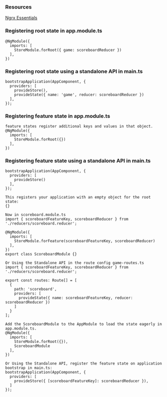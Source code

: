 ### Resources
[Ngrx Essentials](https://this-is-angular.github.io/ngrx-essentials-course/docs)  

### Registering root state in app.module.ts
    @NgModule({
      imports: [
        StoreModule.forRoot({ game: scoreboardReducer })
      ],
    })
### Registering root state using a standalone API in main.ts
    bootstrapApplication(AppComponent, {
      providers: [
        provideStore(),
        provideState({ name: 'game', reducer: scoreboardReducer })
      ],
    });

### Registering feature state in app.module.ts
    feature states register additional keys and values in that object.
    @NgModule({
      imports: [
        StoreModule.forRoot({})
      ],
    })

### Registering feature state using a standalone API in main.ts
    bootstrapApplication(AppComponent, {
      providers: [
        provideStore()
      ],
    });

    This registers your application with an empty object for the root state:
    {}

    Now in scoreboard.module.ts
    import { scoreboardFeatureKey, scoreboardReducer } from './reducers/scoreboard.reducer';
  
    @NgModule({
      imports: [
        StoreModule.forFeature(scoreboardFeatureKey, scoreboardReducer)
      ],
    })
    export class ScoreboardModule {}

    Or Using the Standalone API in the route config game-routes.ts
    import { scoreboardFeatureKey, scoreboardReducer } from './reducers/scoreboard.reducer';
 
    export const routes: Route[] = [
      {
        path: 'scoreboard',
        providers: [
          provideState({ name: scoreboardFeatureKey, reducer: scoreboardReducer })
        ]
      }
    ];

    Add the ScoreboardModule to the AppModule to load the state eagerly in app.module.ts.
    @NgModule({
      imports: [
        StoreModule.forRoot({}),
        ScoreboardModule
      ],
    })

    Or Using the Standalone API, register the feature state on application bootstrap in main.ts:
    bootstrapApplication(AppComponent, {
      providers: [
        provideStore({ [scoreboardFeatureKey]: scoreboardReducer }),
      ]
    });
